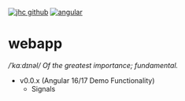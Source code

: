 [![jhc github](https://img.shields.io/badge/GitHub-jrsmth-181717.svg?style=flat&logo=github)](https://github.com/jrsmth)
[![angular](https://img.shields.io/badge/angular%20-17%20-blue.svg?style=flat&logo=Angular&logoColor=white)](https://www.angular.io)
<!-- Workflow Badge - Team City and/or GitHub Actions -->
# webapp
*/ˈkɑːdɪnəl/ Of the greatest importance; fundamental.*

* v0.0.x (Angular 16/17 Demo Functionality)
  * Signals
